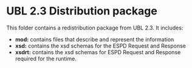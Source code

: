 # UBL 2.3 Distribution package
This folder contains a redistribution package from UBL 2.3. It includes: 

* **mod:** contains files that describe and represent the information
* **xsd:** contains the xsd schemas for the ESPD Request and Response
* **xsdrt:** contains the xsd schemas for ESPD Request and Response required for the runtime.  